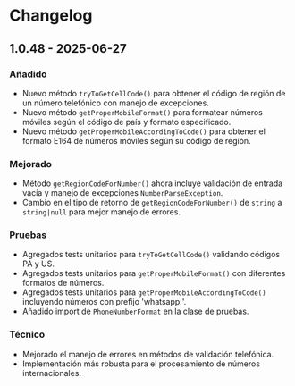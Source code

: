 # Changelog

## 1.0.48 - 2025-06-27

### Añadido
- Nuevo método `tryToGetCellCode()` para obtener el código de región de un número telefónico con manejo de excepciones.
- Nuevo método `getProperMobileFormat()` para formatear números móviles según el código de país y formato especificado.
- Nuevo método `getProperMobileAccordingToCode()` para obtener el formato E164 de números móviles según su código de región.

### Mejorado
- Método `getRegionCodeForNumber()` ahora incluye validación de entrada vacía y manejo de excepciones `NumberParseException`.
- Cambio en el tipo de retorno de `getRegionCodeForNumber()` de `string` a `string|null` para mejor manejo de errores.

### Pruebas
- Agregados tests unitarios para `tryToGetCellCode()` validando códigos PA y US.
- Agregados tests unitarios para `getProperMobileFormat()` con diferentes formatos de números.
- Agregados tests unitarios para `getProperMobileAccordingToCode()` incluyendo números con prefijo 'whatsapp:'.
- Añadido import de `PhoneNumberFormat` en la clase de pruebas.

### Técnico
- Mejorado el manejo de errores en métodos de validación telefónica.
- Implementación más robusta para el procesamiento de números internacionales.